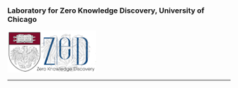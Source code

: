 ### Laboratory for Zero Knowledge Discovery, University of Chicago 

<img src="logo1.png" alt="drawing" style="width:200px;"/>

---
